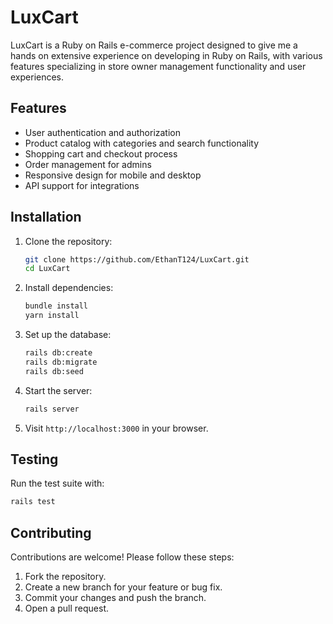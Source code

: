 # LuxCart

LuxCart is a Ruby on Rails e-commerce project designed to give me a hands on extensive experience on developing in Ruby on Rails, with various features specializing in store owner management functionality and user experiences. 

## Features

- User authentication and authorization
- Product catalog with categories and search functionality
- Shopping cart and checkout process
- Order management for admins
- Responsive design for mobile and desktop
- API support for integrations

## Installation

1. Clone the repository:
   ```bash
   git clone https://github.com/EthanT124/LuxCart.git
   cd LuxCart
   ```

2. Install dependencies:
   ```bash
   bundle install
   yarn install
   ```

3. Set up the database:
   ```bash
   rails db:create
   rails db:migrate
   rails db:seed
   ```

4. Start the server:
   ```bash
   rails server
   ```

5. Visit `http://localhost:3000` in your browser.

## Testing

Run the test suite with:
```bash
rails test
```

## Contributing

Contributions are welcome! Please follow these steps:

1. Fork the repository.
2. Create a new branch for your feature or bug fix.
3. Commit your changes and push the branch.
4. Open a pull request.

